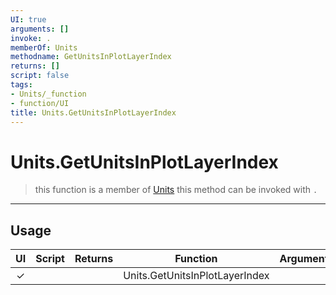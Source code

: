 ```yaml
---
UI: true
arguments: []
invoke: .
memberOf: Units
methodname: GetUnitsInPlotLayerIndex
returns: []
script: false
tags:
- Units/_function
- function/UI
title: Units.GetUnitsInPlotLayerIndex
---
```

# Units.GetUnitsInPlotLayerIndex
> this function is a member of [Units](civ-6/lua/Units.md)
> this method can be invoked with `.`
-----
## Usage
|  UI | Script | Returns | Function | Arguments |
|:---:|:------:|-------:|:--------:|:---------|
|✓| ||Units.GetUnitsInPlotLayerIndex||

